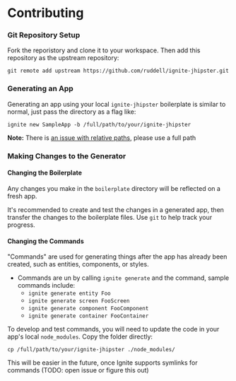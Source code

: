 # Contributing

### Git Repository Setup

Fork the reporistory and clone it to your workspace.  Then add this repository as the upstream repository:

```
git remote add upstream https://github.com/ruddell/ignite-jhipster.git
```

### Generating an App

Generating an app using your local `ignite-jhipster` boilerplate is similar to normal, just pass the directory as a flag like:


```
ignite new SampleApp -b /full/path/to/your/ignite-jhipster
```

**Note:** There is [an issue with relative paths](https://github.com/infinitered/ignite-ir-boilerplate/issues/107), please use a full path 

### Making Changes to the Generator

#### Changing the Boilerplate

Any changes you make in the `boilerplate` directory will be reflected on a fresh app.

It's recommended to create and test the changes in a generated app, then transfer the changes to the boilerplate files.  Use `git` to help track your progress.  

#### Changing the Commands

"Commands" are used for generating things after the app has already been created, such as entities, components, or styles.

 - Commands are un by calling `ignite generate` and the command, sample commands include:
   - `ignite generate entity Foo`
   - `ignite generate screen FooScreen`
   - `ignite generate component FooComponent`
   - `ignite generate container FooContainer`
 
To develop and test commands, you will need to update the code in your app's local `node_modules`. Copy the folder directly:
 
 ```
 cp /full/path/to/your/ignite-jhipster ./node_modules/
 ```
This will be easier in the future, once Ignite supports symlinks for commands (TODO: open issue or figure this out) 
